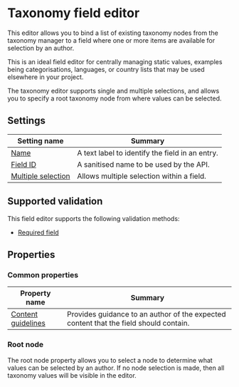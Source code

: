 # Taxonomy field editor
This editor allows you to bind a list of existing taxonomy nodes from the taxonomy manager to a field where one or more items are available for selection by an author.

This is an ideal field editor for centrally managing static values, examples being categorisations, languages, or country lists that may be used elsewhere in your project.

The taxonomy editor supports single and multiple selections, and allows you to specify a root taxonomy node from where values can be selected.

## Settings
| Setting name | Summary|
| ---| --- |
| [Name](/content-types/field-editors/field-settings.md#name) | A text label to identify the field in an entry.|
| [Field ID](/content-types/field-editors/field-settings.md#field-id) | A sanitised name to be used by the API. |
| [Multiple selection](/content-types/field-editors/field-settings.md#allow-multiple) |  Allows multiple selection within a field. |

## Supported validation
This field editor supports the following validation methods:

- [Required field](/content-types/validation/required-validation.md)

## Properties

### Common properties
| Property name | Summary|
| ---| --- |
| [Content guidelines](/content-types/field-editors/field-properties.md#content-guidelines) |  Provides guidance to an author of the expected content that the field should contain. |

### Root node
The root node property allows you to select a node to determine what values can be selected by an author. If no node selection is made, then all taxonomy values will be visible in the editor.
